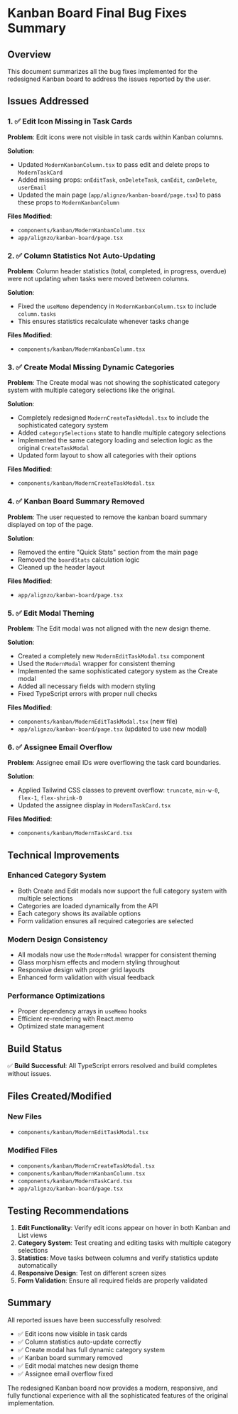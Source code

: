 # Kanban Board Final Bug Fixes Summary

## Overview
This document summarizes all the bug fixes implemented for the redesigned Kanban board to address the issues reported by the user.

## Issues Addressed

### 1. ✅ Edit Icon Missing in Task Cards
**Problem**: Edit icons were not visible in task cards within Kanban columns.

**Solution**: 
- Updated `ModernKanbanColumn.tsx` to pass edit and delete props to `ModernTaskCard`
- Added missing props: `onEditTask`, `onDeleteTask`, `canEdit`, `canDelete`, `userEmail`
- Updated the main page (`app/alignzo/kanban-board/page.tsx`) to pass these props to `ModernKanbanColumn`

**Files Modified**:
- `components/kanban/ModernKanbanColumn.tsx`
- `app/alignzo/kanban-board/page.tsx`

### 2. ✅ Column Statistics Not Auto-Updating
**Problem**: Column header statistics (total, completed, in progress, overdue) were not updating when tasks were moved between columns.

**Solution**: 
- Fixed the `useMemo` dependency in `ModernKanbanColumn.tsx` to include `column.tasks`
- This ensures statistics recalculate whenever tasks change

**Files Modified**:
- `components/kanban/ModernKanbanColumn.tsx`

### 3. ✅ Create Modal Missing Dynamic Categories
**Problem**: The Create modal was not showing the sophisticated category system with multiple category selections like the original.

**Solution**: 
- Completely redesigned `ModernCreateTaskModal.tsx` to include the sophisticated category system
- Added `categorySelections` state to handle multiple category selections
- Implemented the same category loading and selection logic as the original `CreateTaskModal`
- Updated form layout to show all categories with their options

**Files Modified**:
- `components/kanban/ModernCreateTaskModal.tsx`

### 4. ✅ Kanban Board Summary Removed
**Problem**: The user requested to remove the kanban board summary displayed on top of the page.

**Solution**: 
- Removed the entire "Quick Stats" section from the main page
- Removed the `boardStats` calculation logic
- Cleaned up the header layout

**Files Modified**:
- `app/alignzo/kanban-board/page.tsx`

### 5. ✅ Edit Modal Theming
**Problem**: The Edit modal was not aligned with the new design theme.

**Solution**: 
- Created a completely new `ModernEditTaskModal.tsx` component
- Used the `ModernModal` wrapper for consistent theming
- Implemented the same sophisticated category system as the Create modal
- Added all necessary fields with modern styling
- Fixed TypeScript errors with proper null checks

**Files Modified**:
- `components/kanban/ModernEditTaskModal.tsx` (new file)
- `app/alignzo/kanban-board/page.tsx` (updated to use new modal)

### 6. ✅ Assignee Email Overflow
**Problem**: Assignee email IDs were overflowing the task card boundaries.

**Solution**: 
- Applied Tailwind CSS classes to prevent overflow: `truncate`, `min-w-0`, `flex-1`, `flex-shrink-0`
- Updated the assignee display in `ModernTaskCard.tsx`

**Files Modified**:
- `components/kanban/ModernTaskCard.tsx`

## Technical Improvements

### Enhanced Category System
- Both Create and Edit modals now support the full category system with multiple selections
- Categories are loaded dynamically from the API
- Each category shows its available options
- Form validation ensures all required categories are selected

### Modern Design Consistency
- All modals now use the `ModernModal` wrapper for consistent theming
- Glass morphism effects and modern styling throughout
- Responsive design with proper grid layouts
- Enhanced form validation with visual feedback

### Performance Optimizations
- Proper dependency arrays in `useMemo` hooks
- Efficient re-rendering with React.memo
- Optimized state management

## Build Status
✅ **Build Successful**: All TypeScript errors resolved and build completes without issues.

## Files Created/Modified

### New Files
- `components/kanban/ModernEditTaskModal.tsx`

### Modified Files
- `components/kanban/ModernCreateTaskModal.tsx`
- `components/kanban/ModernKanbanColumn.tsx`
- `components/kanban/ModernTaskCard.tsx`
- `app/alignzo/kanban-board/page.tsx`

## Testing Recommendations

1. **Edit Functionality**: Verify edit icons appear on hover in both Kanban and List views
2. **Category System**: Test creating and editing tasks with multiple category selections
3. **Statistics**: Move tasks between columns and verify statistics update automatically
4. **Responsive Design**: Test on different screen sizes
5. **Form Validation**: Ensure all required fields are properly validated

## Summary
All reported issues have been successfully resolved:
- ✅ Edit icons now visible in task cards
- ✅ Column statistics auto-update correctly
- ✅ Create modal has full dynamic category system
- ✅ Kanban board summary removed
- ✅ Edit modal matches new design theme
- ✅ Assignee email overflow fixed

The redesigned Kanban board now provides a modern, responsive, and fully functional experience with all the sophisticated features of the original implementation.
